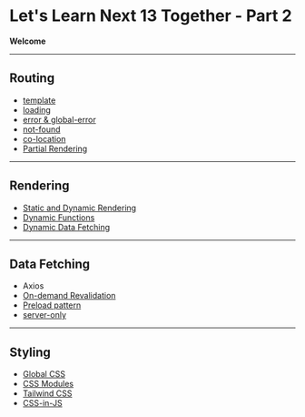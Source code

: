 # Let's Learn Next 13 Together - Part 2

**Welcome**

---

## Routing

- [template](https://nextjs.org/docs/app/building-your-application/routing/pages-and-layouts#templates)
- [loading](https://nextjs.org/docs/app/building-your-application/routing/loading-ui-and-streaming)
- [error & global-error](https://nextjs.org/docs/app/building-your-application/routing/error-handling)
- [not-found](https://nextjs.org/docs/app/api-reference/file-conventions/not-found)
- [co-location](https://nextjs.org/docs/app/building-your-application/routing#colocation)
- [Partial Rendering](https://nextjs.org/docs/app/building-your-application/routing#partial-rendering)

---

## Rendering

- [Static and Dynamic Rendering](https://nextjs.org/docs/app/building-your-application/rendering/static-and-dynamic-rendering)
- [Dynamic Functions](https://nextjs.org/docs/app/building-your-application/rendering/static-and-dynamic-rendering#dynamic-functions)
- [Dynamic Data Fetching](https://nextjs.org/docs/app/building-your-application/rendering/static-and-dynamic-rendering#dynamic-data-fetching)

---

## Data Fetching

- Axios
- [On-demand Revalidation](https://nextjs.org/docs/app/building-your-application/data-fetching/revalidating#on-demand-revalidation)
- [Preload pattern](https://nextjs.org/docs/app/building-your-application/data-fetching/caching#preload-pattern-with-cache)
- [server-only](https://nextjs.org/docs/app/building-your-application/data-fetching/caching#combining-cache-preload-and-server-only)
---

## Styling

- [Global CSS](https://nextjs.org/docs/app/building-your-application/styling)
- [CSS Modules](https://nextjs.org/docs/app/building-your-application/styling/css-modules)
- [Tailwind CSS](https://nextjs.org/docs/app/building-your-application/styling/tailwind-css)
- [CSS-in-JS](https://nextjs.org/docs/app/building-your-application/styling/css-in-js)
